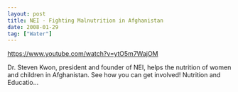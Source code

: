 ```yaml
---
layout: post
title: NEI - Fighting Malnutrition in Afghanistan
date: 2008-01-29
tag: ["Water"]
---
```


https://www.youtube.com/watch?v=ytO5m7WajOM 

Dr. Steven Kwon, president and founder of NEI, helps the nutrition of women and children in Afghanistan. See how you can get involved! Nutrition and Educatio...
